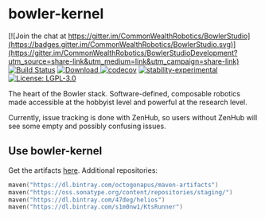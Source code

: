 # bowler-kernel

[![Join the chat at https://gitter.im/CommonWealthRobotics/BowlerStudio](https://badges.gitter.im/CommonWealthRobotics/BowlerStudio.svg)](https://gitter.im/CommonWealthRobotics/BowlerStudioDevelopment?utm_source=share-link&utm_medium=link&utm_campaign=share-link)
[![Build Status](https://dev.azure.com/commonwealthrobotics/bowler-kernel/_apis/build/status/CommonWealthRobotics.bowler-kernel?branchName=master)](https://dev.azure.com/commonwealthrobotics/bowler-kernel/_build/latest?definitionId=1&branchName=master)
[![Download](https://api.bintray.com/packages/commonwealthrobotics/maven-artifacts/bowler-kernel/images/download.svg) ](https://bintray.com/commonwealthrobotics/maven-artifacts/bowler-kernel/_latestVersion)
[![codecov](https://codecov.io/gh/CommonWealthRobotics/bowler-kernel/branch/master/graph/badge.svg)](https://codecov.io/gh/CommonWealthRobotics/bowler-kernel)
[![stability-experimental](https://img.shields.io/badge/stability-experimental-orange.svg)](https://github.com/emersion/stability-badges#experimental)
[![License: LGPL-3.0](https://img.shields.io/github/license/CommonWealthRobotics/bowler-kernel.svg)](https://img.shields.io/github/license/CommonWealthRobotics/bowler-kernel.svg)

The heart of the Bowler stack. Software-defined, composable robotics made accessible at the hobbyist level and powerful at the research level.

Currently, issue tracking is done with ZenHub, so users without ZenHub will see some empty and possibly confusing issues.

## Use bowler-kernel

Get the artifacts [here](https://bintray.com/commonwealthrobotics/maven-artifacts/bowler-kernel/_latestVersion). Additional repositories:
```kotlin
maven("https://dl.bintray.com/octogonapus/maven-artifacts")
maven("https://oss.sonatype.org/content/repositories/staging/")
maven("https://dl.bintray.com/47deg/helios")
maven("https://dl.bintray.com/s1m0nw1/KtsRunner")
```
